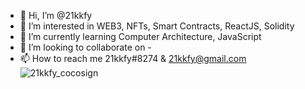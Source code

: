 - 👋 Hi, I’m @21kkfy
- 👀 I’m interested in WEB3, NFTs, Smart Contracts, ReactJS, Solidity
- 🌱 I’m currently learning Computer Architecture, JavaScript
- 💞️ I’m looking to collaborate on -
- 📫 How to reach me 21kkfy#8274 & 21kkfy@gmail.com
![21kkfy_cocosign](https://user-images.githubusercontent.com/98432874/156827428-9fb50faa-1737-4c64-b154-bd177c72df4a.png)
<!---
21kkfy/21kkfy is a ✨ special ✨ repository because its `README.md` (this file) appears on your GitHub profile.
You can click the Preview link to take a look at your changes.
--->
